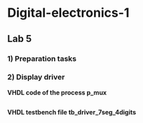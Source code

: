 # Digital-electronics-1
## Lab 5
### 1) Preparation tasks

### 2) Display driver
**VHDL code of the process p_mux**
```vhdl

```
**VHDL testbench file tb_driver_7seg_4digits**
```vhdl

```
